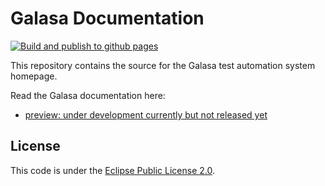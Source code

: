 # Galasa Documentation

[![Build and publish to github pages](https://github.com.io/galasa-dev/galasa/actions/workflows/docs.yaml/badge.svg)](https://github.com/galasa-dev/galasa/actions/workflows/docs.yaml)

This repository contains the source for the Galasa test automation system homepage.

Read the Galasa documentation here:
- [preview: under development currently but not released yet](https://galasa-dev.github.io/galasa-docs-preview)

## License

This code is under the [Eclipse Public License 2.0](./LICENSE).
